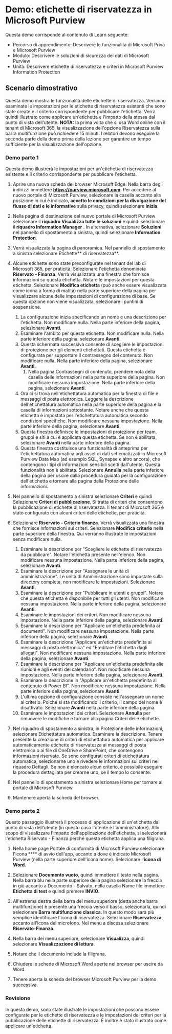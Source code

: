 <!---
---
Demo: Title: 'Sensitivity labels in Microsoft Purview' Learning Path/Module/Unit: 'Learning Path: Describe the capabilities of the Microsoft Priva and Microsoft Purview; Modulo 2:Descrivere le soluzioni di sicurezza dei dati di Microsoft Purview; Unità 4: Descrivere etichette di riservatezza e criteri in Microsoft Purview Information Protection'
---
--->

# Demo: etichette di riservatezza in Microsoft Purview

Questa demo corrisponde al contenuto di Learn seguente:

- Percorso di apprendimento: Descrivere le funzionalità di Microsoft Priva e Microsoft Purview
- Modulo: Descrivere le soluzioni di sicurezza dei dati di Microsoft Purview
- Unità: Descrivere etichette di riservatezza e criteri in Microsoft Purview Information Protection

## Scenario dimostrativo

Questa demo mostra le funzionalità delle etichette di riservatezza.  Verranno esaminate le impostazioni per le etichette di riservatezza esistenti che sono state create e il criterio corrispondente per pubblicare l'etichetta.   Verrà quindi illustrato come applicare un'etichetta e l'impatto della stessa dal punto di vista dell'utente.  **NOTA:** la prima volta che si usa Word online con il tenant di Microsoft 365, la visualizzazione dell'opzione Riservatezza sulla barra multifunzione può richiedere 15 minuti.  I relatori devono eseguire la seconda parte della demo prima della lezione per garantire un tempo sufficiente per la visualizzazione dell'opzione.

### Demo parte 1

Questa demo illustrerà le impostazioni per un'etichetta di riservatezza esistente e il criterio corrispondente per pubblicare l'etichetta.

1. Aprire una nuova scheda del browser Microsoft Edge. Nella barra degli indirizzi immettere **https://purview.microsoft.com**. Per accedere al nuovo portale di Microsoft Purview, selezionare la casella accanto alla posizione in cui è indicato, **accetto le condizioni per la divulgazione del flusso di dati e le informative** sulla privacy, quindi selezionare **Inizia**.  

1. Nella pagina di destinazione del nuovo portale di Microsoft Purview selezionare il **riquadro Visualizza tutte le soluzioni** e quindi selezionare il **riquadro Information Manager** . In alternativa, selezionare **Soluzioni** nel pannello di spostamento a sinistra, quindi selezionare **Information Protection**.

1. Verrà visualizzata la pagina di panoramica. Nel pannello di spostamento a sinistra selezionare Etichette** di riservatezza**.

1. Alcune etichette sono state preconfigurate nel tenant del lab di Microsoft 365, per praticità. Selezionare l'etichetta denominata **Riservato - Finanza**.  Verrà visualizzata una finestra che fornisce informazioni su questa etichetta.  Notare le impostazioni per questa etichetta.  Selezionare **Modifica etichetta** (può anche essere visualizzata come icona a forma di matita) nella parte superiore della pagina per visualizzare alcune delle impostazioni di configurazione di base. Se questa opzione non viene visualizzata, selezionare i puntini di sospensione.
    1. La configurazione inizia specificando un nome e una descrizione per l'etichetta.  Non modificare nulla.  Nella parte inferiore della pagina, selezionare **Avanti**.
    1. Esaminare l'ambito per questa etichetta. Non modificare nulla.  Nella parte inferiore della pagina, selezionare **Avanti**.
    1. Questa schermata successiva consente di scegliere le impostazioni di protezione per gli elementi etichettati. Questa etichetta è configurata per supportare il contrassegno del contenuto. Non modificare nulla.  Nella parte inferiore della pagina, selezionare **Avanti**.
        1. Nella pagina Contrassegni di contenuto, prendere nota della casella delle informazioni nella parte superiore della pagina.  Non modificare nessuna impostazione.  Nella parte inferiore della pagina, selezionare **Avanti**.
    1. Ora ci si trova nell'etichettatura automatica per la finestra di file e messaggi di posta elettronica.  Leggere la descrizione dell'etichettatura automatica nella parte superiore della pagina e la casella di informazioni sottostante.  Notare anche che questa etichetta è impostata per l'etichettatura automatica secondo condizioni specifiche. Non modificare nessuna impostazione.  Nella parte inferiore della pagina, selezionare **Avanti**.
    1. Questa finestra definisce le impostazioni di protezione per team, gruppi e siti a cui è applicata questa etichetta. Se non è abilitata, selezionare **Avanti** nella parte inferiore della pagina.
    1. Questa finestra costituisce una funzionalità di anteprima per l'etichettatura automatica agli asset di dati schematizzati in Microsoft Purview Data Map (ad esempio SQL, Synapse e altro ancora), che contengono i tipi di informazioni sensibili scelti dall'utente.  Questa funzionalità non è abilitata. Selezionare **Annulla** nella parte inferiore della pagina per uscire dalla procedura guidata per la configurazione dell'etichetta e tornare alla pagina della Protezione delle informazioni.

1. Nel pannello di spostamento a sinistra selezionare **Criteri** e quindi Selezionare **Criteri di pubblicazione**.  Si tratta di criteri che consentono la pubblicazione di etichette di riservatezza.  Il tenant di Microsoft 365 è stato configurato con alcuni criteri delle etichette, per praticità.

1. Selezionare **Riservato - Criterio finanza**.  Verrà visualizzata una finestra che fornisce informazioni sui criteri. Selezionare **Modifica criterio** nella parte superiore della finestra.  Qui verranno illustrate le impostazioni senza modificare nulla.
    1. Esaminare la descrizione per "Scegliere le etichette di riservatezza da pubblicare".  Notare l'etichetta presente nell'elenco.  Non modificare nessuna impostazione.  Nella parte inferiore della pagina, selezionare **Avanti**.
    1. Esaminare la descrizione per "Assegnare le unità di amministrazione". Le unità di Amministrazione sono impostate sulla directory completa, non modificare le impostazioni. Selezionare **Avanti**.  
    1. Esaminare la descrizione per "Pubblicare in utenti e gruppi".  Notare che questa etichetta è disponibile per tutti gli utenti.  Non modificare nessuna impostazione.  Nella parte inferiore della pagina, selezionare **Avanti**.
    1. Esaminare le impostazioni dei criteri. Non modificare nessuna impostazione.  Nella parte inferiore della pagina, selezionare **Avanti**.
    1. Esaminare la descrizione per "Applicare un'etichetta predefinita ai documenti". Non modificare nessuna impostazione.  Nella parte inferiore della pagina, selezionare **Avanti**.
    1. Esaminare la descrizione "Applicare un'etichetta predefinita ai messaggi di posta elettronica" ed "Ereditare l'etichetta dagli allegati". Non modificare nessuna impostazione.  Nella parte inferiore della pagina, selezionare **Avanti**.
    1. Esaminare la descrizione per "Applicare un'etichetta predefinita alle riunioni e agli eventi del calendario". Non modificare nessuna impostazione.  Nella parte inferiore della pagina, selezionare **Avanti**.
    1. Esaminare la descrizione in "Applicare un'etichetta predefinita al contenuto di Power BI". Non modificare nessuna impostazione.  Nella parte inferiore della pagina, selezionare **Avanti**.
    1. L'ultima opzione di configurazione consiste nell'assegnare un nome al criterio.  Poiché si sta modificando il criterio, il campo del nome è disattivato. Selezionare **Avanti** nella parte inferiore della pagina.
    1. Esaminare le impostazioni dei criteri. Selezionare **Annulla** per rimuovere le modifiche e tornare alla pagina Criteri delle etichette.

1. Nel riquadro di spostamento a sinistra, in Protezione delle informazioni, selezionare Etichettatura automatica. Esaminare la descrizione. Tenere presente la creazione di criteri di etichettatura automatica per applicare automaticamente etichette di riservatezza ai messaggi di posta elettronica o ai file di OneDrive e SharePoint, che contengono informazioni riservate. Se sono configurati criteri di etichettatura automatica, selezionarne uno e rivedere le informazioni sui criteri nel riquadro Dettagli.  Se non è elencato alcun criterio, è possibile eseguire la procedura dettagliata per crearne uno, se il tempo lo consente.

1. Nel pannello di spostamento a sinistra selezionare Home per tornare al portale di Microsoft Purview.

1. Mantenere aperta la scheda del browser.

### Demo parte 2

Questo passaggio illustrerà il processo di applicazione di un'etichetta dal punto di vista dell'utente (in questo caso l'utente è l'amministratore).  Allo scopo di visualizzare l'impatto dell'applicazione dell'etichetta, si selezionerà l'etichetta Riservato - Finanza perché questa etichetta applica una filigrana.

1. Nella home page Portale di conformità di Microsoft Purview selezionare l'icona **** di avvio dell'app, accanto a dove è indicato Microsoft Purview (nella parte superiore dell'icona home). Selezionare l'**icona di Word**.  

1. Selezionare **Documento vuoto**, quindi immettere il testo nella pagina.  Nella barra blu nella parte superiore della pagina selezionare la freccia in giù accanto a Documento - Salvato, nella casella Nome file immettere **Etichetta di test** e quindi premere **INVIO**.

1. All'estrema destra della barra del menu superiore (detta anche barra multifunzione) è presente una freccia verso il basso, selezionarla, quindi selezionare **Barra multifunzione classica**.  In questo modo sarà più semplice identificare l'icona di riservatezza. Selezionare **Riservatezza**, accanto all'icona del microfono. Nel menu a discesa selezionare **Riservato-Finanza**.  

1. Nella barra dei menu superiore, selezionare **Visualizza**, quindi selezionare **Visualizzazione di lettura**.

1. Notare che il documento include la filigrana.  

1. Chiudere le schede di Microsoft Word aperte nel browser per uscire da Word.

1. Tenere aperta la scheda del browser Microsoft Purview per la demo successiva.

### Revisione

In questa demo, sono state illustrate le impostazioni che possono essere configurate per le etichette di riservatezza e le impostazioni dei criteri per la pubblicazione delle etichette di riservatezza. È inoltre è stato illustrato come applicare un'etichetta.
